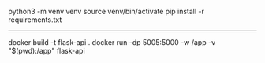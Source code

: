 python3 -m venv venv
source venv/bin/activate
pip install -r requirements.txt

---

docker build -t flask-api .
docker run -dp 5005:5000 -w /app -v "$(pwd):/app" flask-api